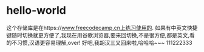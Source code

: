 # hello-world
这个存储库是在https://www.freecodecamp.cn上练习使用的.
如果有中英文快捷键随时切换就更方便了,我现在用谷歌浏览器,要来回切换,不是很方便,都是英文,看的不习惯,汉语更容易理解,over!
好吧,我胡汉三又回来啦,哈哈哈~~~
111222333
